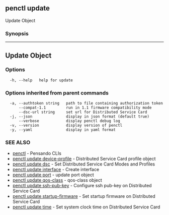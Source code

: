 ## penctl update

Update Object

### Synopsis



---------------
 Update Object 
---------------


### Options

```
  -h, --help   help for update
```

### Options inherited from parent commands

```
  -a, --authtoken string   path to file containing authorization token
      --compat-1.1         run in 1.1 firmware compatibility mode
      --dsc-url string     set url for Distributed Service Card
  -j, --json               display in json format (default true)
      --verbose            display penctl debug log
  -v, --version            display version of penctl
  -y, --yaml               display in yaml format
```

### SEE ALSO
* [penctl](penctl.md)	 - Pensando CLIs
* [penctl update device-profile](penctl_update_device-profile.md)	 - Distributed Service Card profile object
* [penctl update dsc](penctl_update_dsc.md)	 - Set Distributed Service Card Modes and Profiles
* [penctl update interface](penctl_update_interface.md)	 - Create interface
* [penctl update port](penctl_update_port.md)	 - update port object
* [penctl update qos-class](penctl_update_qos-class.md)	 - qos-class object
* [penctl update ssh-pub-key](penctl_update_ssh-pub-key.md)	 - Configure ssh pub-key on Distributed Service Card
* [penctl update startup-firmware](penctl_update_startup-firmware.md)	 - Set startup firmware on Distributed Service Card
* [penctl update time](penctl_update_time.md)	 - Set system clock time on Distributed Service Card

